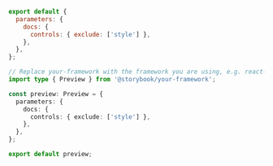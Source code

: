 ```js filename=".storybook/preview.js" renderer="common" language="js"
export default {
  parameters: {
    docs: {
      controls: { exclude: ['style'] },
    },
  },
};
```

```ts filename=".storybook/preview.ts" renderer="common" language="ts"
// Replace your-framework with the framework you are using, e.g. react-vite, nextjs, vue3-vite, etc.
import type { Preview } from '@storybook/your-framework';

const preview: Preview = {
  parameters: {
    docs: {
      controls: { exclude: ['style'] },
    },
  },
};

export default preview;
```
